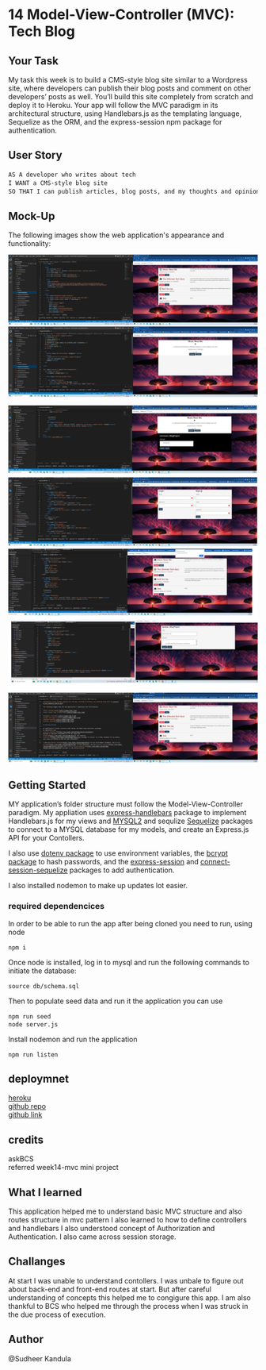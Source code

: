 # 14 Model-View-Controller (MVC): Tech Blog

## Your Task

My task this week is to build a CMS-style blog site similar to a Wordpress site, where developers can publish their blog posts and comment on other developers’ posts as well. You’ll build this site completely from scratch and deploy it to Heroku. Your app will follow the MVC paradigm in its architectural structure, using Handlebars.js as the templating language, Sequelize as the ORM, and the express-session npm package for authentication.

## User Story

```md
AS A developer who writes about tech
I WANT a CMS-style blog site
SO THAT I can publish articles, blog posts, and my thoughts and opinions
```

## Mock-Up

The following images show the web application's appearance and functionality:

![Main landing page](./public/images/img-1.png)</br>
![when single blog is selected](./public/images/img-2.png)</br>

![comments section](./public/images/img-3.png)</br>
![Login and Sign-up form](./public/images/img-4.png)</br>
![delete handle](./public/images/img-5.png)</br>
![update handle](./public/images/img-6.png)</br>
![Heroku deploymnet](./public/images/img-7.png)

## Getting Started

MY application’s folder structure must follow the Model-View-Controller paradigm.
My appliation uses
[express-handlebars](https://www.npmjs.com/package/express-handlebars)
package to implement Handlebars.js for my views and
[MYSQL2](https://www.npmjs.com/package/mysql2) and sequlize
[Sequelize](https://www.npmjs.com/package/sequelize) packages to connect to a MYSQL database for my models, and create an Express.js API for your Contollers.

I also use [dotenv package](https://www.npmjs.com/package/dotenv) to use environment variables, the [bcrypt package](https://www.npmjs.com/package/bcrypt) to hash passwords, and the [express-session](https://www.npmjs.com/package/express-session) and [connect-session-sequelize](https://www.npmjs.com/package/connect-session-sequelize) packages to add authentication.

I also installed nodemon to make up updates lot easier.

### required dependencices
In order to be able to run the app after being cloned you need to run, using node
```
npm i
```
Once node is installed, log in to mysql and run the following commands to initiate the database:
```
source db/schema.sql
```
Then to populate seed data and run it the application you can use
```
npm run seed
node server.js
```
Install nodemon and run the application
```
npm run listen
```


## deploymnet

[heroku](https://techiblog-app.herokuapp.com/)</br>
[github repo](sudheer313/14-Tech-Blog-MVC)</br>
[github link](https://github.com/sudheer313/14-Tech-Blog-MVC)</br>

## credits

askBCS </br>
referred week14-mvc mini project

## What I learned

This application helped me to understand basic MVC structure and also routes structure in mvc pattern
I also learned to how to define controllers and handlebars
I also understood concept of Authorization and Authentication. I also came across session storage.

## Challanges

At start I was unable to understand contollers. I was unbale to figure out about back-end and front-end routes at start. But after careful understanding of concepts this helped me to congigure this app.
I am also thankful to BCS who helped me through the process when I was struck in the due process of execution.

## Author

@Sudheer Kandula
